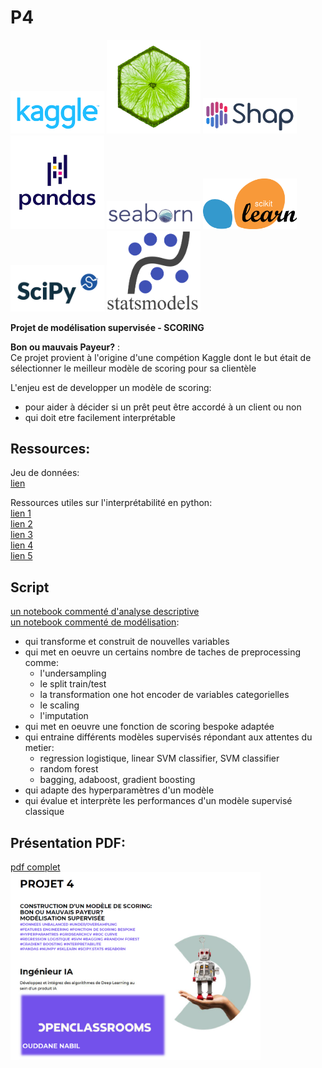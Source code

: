# P4  
 <img src="https://github.com/bilnab/P4/blob/main/img/kag.png" width="150"> <img src="https://github.com/bilnab/P4/blob/main/img/lime.jpg" width="150"> <img src="https://github.com/bilnab/P4/blob/main/img/shap.png" width="150">  
 <img src="https://github.com/bilnab/P4/blob/main/img/pandas.png" width="150"> <img src="https://github.com/bilnab/P4/blob/main/img/seaborn.png" width="150"> <img src="https://github.com/bilnab/P4/blob/main/img/sk.png" width="150"> <img src="https://github.com/bilnab/P4/blob/main/img/scipy.png" width="150"> <img src="https://github.com/bilnab/P4/blob/main/img/statsmodel.png" width="150">  
 
 
**Projet de modélisation supervisée - SCORING**  
  
**Bon ou mauvais Payeur?** :    
Ce projet provient à l'origine d'une compétion Kaggle dont le but était de sélectionner le meilleur modèle de scoring pour sa clientèle

L'enjeu est de developper un modèle de scoring:   
* pour aider à décider si un prêt peut être accordé à un client ou non  
* qui doit etre facilement interprétable

## Ressources:
Jeu de données:  
[lien](https://s3-eu-west-1.amazonaws.com/static.oc-static.com/prod/courses/files/Parcours_data_scientist/Projet+-+Impl%C3%A9menter+un+mod%C3%A8le+de+scoring/Projet+Mise+en+prod+-+home-credit-default-risk.zip)  
  
Ressources utiles sur l'interprétabilité en python:  
[lien 1](https://towardsdatascience.com/interpretability-in-machine-learning-70c30694a05f)  
[lien 2](https://christophm.github.io/interpretable-ml-book/)  
[lien 3](https://coderzcolumn.com/tutorials/machine-learning/how-to-use-lime-to-understand-sklearn-models-predictions)  
[lien 4](https://coderzcolumn.com/tutorials/machine-learning/how-to-use-lime-to-understand-sklearn-models-predictions)  
[lien 5](https://coderzcolumn.com/tutorials/machine-learning/how-to-use-lime-to-understand-sklearn-models-predictions)  

## Script   
[un notebook commenté d'analyse descriptive](https://github.com/bilnab/P4/blob/main/P4%20analyse%20descriptive.ipynb)  
[un notebook commenté de modélisation](https://github.com/bilnab/P4/blob/main/P4%20modelisation.ipynb):  
* qui transforme et construit de nouvelles variables  
* qui met en oeuvre un certains nombre de taches de preprocessing comme:  
  * l'undersampling  
  * le split train/test  
  * la transformation one hot encoder de variables categorielles  
  * le scaling  
  * l'imputation  
* qui met en oeuvre une fonction de scoring bespoke adaptée  
* qui entraine différents modèles supervisés répondant aux attentes du metier:  
  * regression logistique, linear SVM classifier, SVM classifier  
  * random forest  
  * bagging, adaboost, gradient boosting  
* qui adapte des hyperparamètres d'un modèle  
* qui évalue et interprète les performances d'un modèle supervisé classique  
 
## Présentation PDF:  
[pdf complet](https://github.com/bilnab/P4/blob/main/P4.pdf)  
<img src="https://github.com/bilnab/P4/blob/main/img/P4%20pres.png" height="300">
